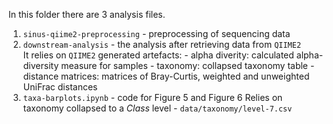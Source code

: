 In this folder there are 3 analysis files.  
1. `sinus-qiime2-preprocessing` - preprocessing of sequencing data
2. `downstream-analysis` - the analysis after retrieving data from `QIIME2`  
    It relies on `QIIME2` generated artefacts:
        - alpha diverity: calculated alpha-diversity measure for samples
        - taxonomy: collapsed taxonomy table 
        - distance matrices: matrices of Bray-Curtis, weighted and unweighted UniFrac distances
3. `taxa-barplots.ipynb` - code for Figure 5 and Figure 6
    Relies on taxonomy collapsed to a *Class* level - `data/taxonomy/level-7.csv`
